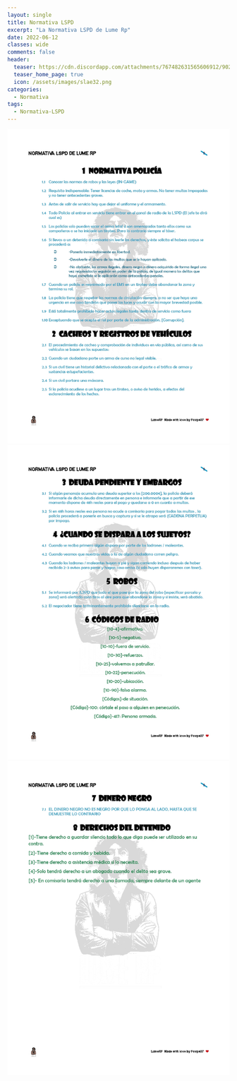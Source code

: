 ```yaml
---
layout: single
title: Normativa LSPD
excerpt: "La Normativa LSPD de Lume Rp"
date: 2022-06-12
classes: wide
comments: false
header:
  teaser: https://cdn.discordapp.com/attachments/767482631565606912/902219664803921970/2121.png
  teaser_home_page: true
  icon: /assets/images/slae32.png
categories:
  - Normativa
tags:  
  - Normativa-LSPD
---
```

        
![](/assets/images/post6/0001.jpg)
![](/assets/images/post6/0002.jpg)
![](/assets/images/post6/0003.jpg)